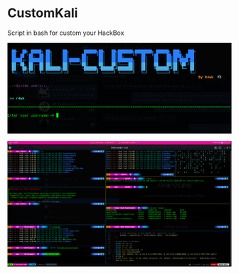 # CustomKali
Script in bash for custom your HackBox

![alt text](https://github.com/R44wk/CustomKali/blob/main/Intro.png)

![alt text](https://github.com/R44wk/CustomKali/blob/main/Image.png)
